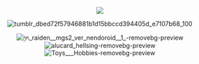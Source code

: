 <div align="center"> 

<p align="center"> <img src="https://komarev.com/ghpvc/?username=Archispores&label=folks%20&color=orange&style=flat-square"  </p>

![tumblr_dbed72f57946881b1d15bbccd394405d_e7107b68_100](https://github.com/user-attachments/assets/eeabb416-2d3a-4226-abb3-ea5c498fd2af)

![ꪆৎ_raiden__mgs2_ver_nendoroid__1_-removebg-preview](https://github.com/user-attachments/assets/8a52cb10-a880-40f2-8bdd-76d185015169) ![alucard_hellsing-removebg-preview](https://github.com/user-attachments/assets/24be0c75-d470-431d-ba73-a5beb7bb276a) ![Toys___Hobbies-removebg-preview](https://github.com/user-attachments/assets/0d5babc4-ef0f-44a1-a696-e80fc87966c2)

